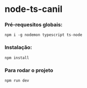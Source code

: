 # node-ts-canil


### Pré-requesitos globais:
`npm i -g nodemon typescript ts-node`

### Instalação:
`npm install`

### Para rodar o projeto
`npm run dev`